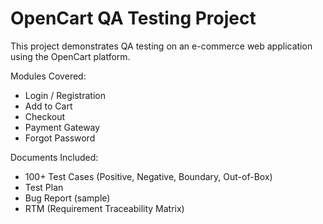 # OpenCart QA Testing Project 

This project demonstrates QA testing on an e-commerce web application using the OpenCart platform.

Modules Covered:
- Login / Registration
- Add to Cart
- Checkout
- Payment Gateway
- Forgot Password

Documents Included:
- 100+ Test Cases (Positive, Negative, Boundary, Out-of-Box)
- Test Plan
- Bug Report (sample)
- RTM (Requirement Traceability Matrix)
